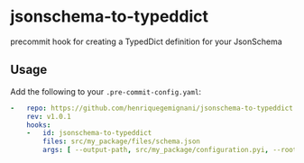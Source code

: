 # jsonschema-to-typeddict
precommit hook for creating a TypedDict definition for your JsonSchema

## Usage

Add the following to your `.pre-commit-config.yaml`:

```yaml
-   repo: https://github.com/henriquegemignani/jsonschema-to-typeddict
    rev: v1.0.1
    hooks:
    -   id: jsonschema-to-typeddict
        files: src/my_package/files/schema.json
        args: [ --output-path, src/my_package/configuration.pyi, --root-name, Configuration ]
```